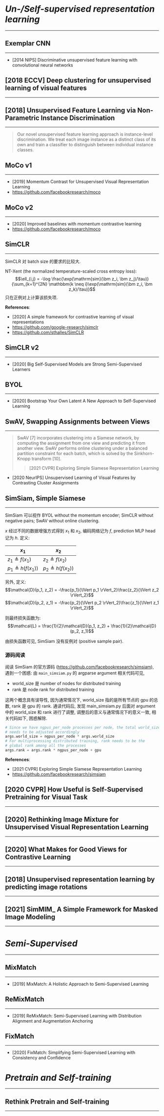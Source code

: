 # *Un-/Self-supervised representation learning*
---

## Exemplar CNN
---
- [2014 NIPS] Discriminative unsupervised feature learning with convolutional neural networks

## [2018 ECCV] Deep clustering for unsupervised learning of visual features
---

## [2018] Unsupervised Feature Learning via Non-Parametric Instance Discrimination
---
> Our novel unsupervised feature learning approach is instance-level discrimination. We treat each image instance as a distinct class of its own and train a classifier to distinguish between individual instance classes.

## MoCo v1
---
- [2019] Momentum Contrast for Unsupervised Visual Representation Learning
- https://github.com/facebookresearch/moco

## MoCo v2
---
- [2020] Improved baselines with momentum contrastive learning
- https://github.com/facebookresearch/moco

## SimCLR
---
SimCLR 对 batch size 的要求的比较大.

NT-Xent (the normalized temperature-scaled cross entropy loss):
$$\ell_{i,j} = -\log \frac{\exp(\mathrm{sim}(\bm z_i, \bm z_j)/\tau)}{\sum_{k=1}^{2N} \mathbbm{k \neq i}\exp(\mathrm{sim}(\bm z_i, \bm z_k)/\tau)}$$
只在正例对上计算该损失项.

**References**:
- [2020] A simple framework for contrastive learning of visual representations
- https://github.com/google-research/simclr
- https://github.com/sthalles/SimCLR

## SimCLR v2
---
- [2020] Big Self-Supervised Models are Strong Semi-Supervised Learners

## BYOL
---
- [2020] Bootstrap Your Own Latent A New Approach to Self-Supervised Learning

## SwAV, Swapping Assignments between Views
----
> SwAV [7] incorporates clustering into a Siamese network, by computing the assignment from one view and predicting it from another view. SwAV performs online clustering under a balanced partition constraint for each batch, which is solved by the Sinkhorn-Knopp transform [10].
>> [2021 CVPR] Exploring Simple Siamese Representation Learning


- [2020 NeurIPS] Unsupervised Learning of Visual Features by Contrasting Cluster Assignments

## SimSiam, Simple Siamese
---
SimSiam 可以视作 BYOL without the momentum encoder; SimCLR without negative pairs; SwAV without online clustering. 

$x$ 经过不同的数据增强方式得到 $x_1$ 和 $x_2$, 编码网络记为 $f$, prediction MLP head 记为 $h$. 定义:

$x_1$                      | $x_2$
---------------------------|---------
$z_1 \triangleq f(x_1)$    | $z_2 \triangleq f(x_2)$
$p_1 \triangleq h(f(x_1))$ | $p_2 \triangleq h(f(x_2))$

另外, 定义: 
$$\mathcal{D}(p_1, z_2) = -\frac{p_1}{\lVert p_1 \rVert_2}\frac{z_2}{\lVert z_2 \rVert_2}$$
$$\mathcal{D}(p_2, z_1) = -\frac{p_2}{\lVert p_2 \rVert_2}\frac{z_1}{\lVert z_1 \rVert_2}$$

则最终损失函数为: 
$$\mathcal{L} = \frac{1}{2}\mathcal{D}(p_1, z_2) + \frac{1}{2}\mathcal{D}(p_2, z_1)$$

由损失函数可见, SimSiam 没有反例对 (positive sample pair).

### 源码阅读
阅读 SimSiam 的官方源码 (https://github.com/facebookresearch/simsiam), 遇到一个困惑:
由 `main_simsiam.py` 的 argparse argument 相关代码可见, 
- world_size 是 number of nodes for distributed training
- rank 是 node rank for distributed training

这两个概念具有误导性, 因为通常情况下, world_size 指的是所有节点的 gpu 的总数, rank 是 gpu 的 rank. 通读代码后, 发现 main_simsiam.py 后面对 argument 中的 world_size 和 rank 进行了调整, 调整后的意义与通常情况下的意义一致, 相关代码如下, 困惑解除.

```python
# Since we have ngpus_per_node processes per node, the total world_size
# needs to be adjusted accordingly
args.world_size = ngpus_per_node * args.world_size
# For multiprocessing distributed training, rank needs to be the
# global rank among all the processes
args.rank = args.rank * ngpus_per_node + gpu
```

**References**:
- [2021 CVPR] Exploring Simple Siamese Representation Learning
- https://github.com/facebookresearch/simsiam

## [2020 CVPR] How Useful is Self-Supervised Pretraining for Visual Task
---

## [2020] Rethinking Image Mixture for Unsupervised Visual Representation Learning
---

## [2020] What Makes for Good Views for Contrastive Learning
---

## [2018] Unsupervised representation learning by predicting image rotations
----

## [2021] SimMIM_ A Simple Framework for Masked Image Modeling
---

# *Semi-Supervised*
---
## MixMatch
---
- [2019] MixMatch: A Holistic Approach to Semi-Supervised Learning

## ReMixMatch 
---
- [2019] ReMixMatch: Semi-Supervised Learning with Distribution Alignment and Augmentation Anchoring

## FixMatch
---
- [2020] FixMatch: Simplifying Semi-Supervised Learning with Consistency and Confidence

# *Pretrain and Self-training*
----

## Rethink Pretrain and Self-training
---